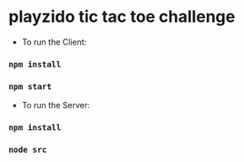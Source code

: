 # playzido tic tac toe challenge

- To run the Client: 
### `npm install`
### `npm start`

- To run the Server:
### `npm install`
### `node src`
